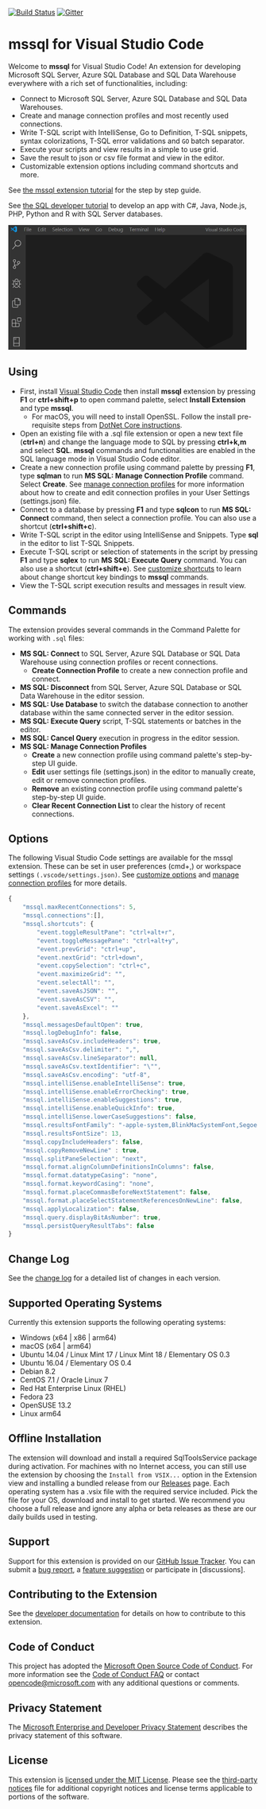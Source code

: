 [![Build Status](https://mssqltools.visualstudio.com/CrossPlatBuildScripts/_apis/build/status/VSCode-MSSQL?branchName=main)](https://mssqltools.visualstudio.com/CrossPlatBuildScripts/_build/latest?definitionId=70&branchName=main)
[![Gitter](https://img.shields.io/badge/chat-on%20gitter-blue.svg)](https://gitter.im/Microsoft/mssql)

# mssql for Visual Studio Code

Welcome to **mssql** for Visual Studio Code! An extension for developing
Microsoft SQL Server, Azure SQL Database and SQL Data Warehouse everywhere with
a rich set of functionalities, including:

-   Connect to Microsoft SQL Server, Azure SQL Database and SQL Data Warehouses.
-   Create and manage connection profiles and most recently used connections.
-   Write T-SQL script with IntelliSense, Go to Definition, T-SQL snippets,
    syntax colorizations, T-SQL error validations and `GO` batch separator.
-   Execute your scripts and view results in a simple to use grid.
-   Save the result to json or csv file format and view in the editor.
-   Customizable extension options including command shortcuts and more.

See [the mssql extension tutorial] for the step by step guide.

See [the SQL developer tutorial] to develop an app with C#, Java, Node.js, PHP,
Python and R with SQL Server databases.

<img src="https://github.com/Microsoft/vscode-mssql/raw/main/images/mssql-demo.gif" alt="demo" style="width:480px;"/>

## Using

-   First, install [Visual Studio Code] then install **mssql** extension by
    pressing **F1** or **ctrl+shift+p** to open command palette, select
    **Install Extension** and type **mssql**.
    -   For macOS, you will need to install OpenSSL. Follow the install
        pre-requisite steps from [DotNet Core instructions].
-   Open an existing file with a .sql file extension or open a new text file
    (**ctrl+n**) and change the language mode to SQL by pressing **ctrl+k,m**
    and select **SQL**. **mssql** commands and functionalities are enabled in
    the SQL language mode in Visual Studio Code editor.
-   Create a new connection profile using command palette by pressing **F1**,
    type **sqlman** to run **MS SQL: Manage Connection Profile** command. Select
    **Create**. See [manage connection profiles] for more information about how
    to create and edit connection profiles in your User Settings (settings.json)
    file.
-   Connect to a database by pressing **F1** and type **sqlcon** to run **MS
    SQL: Connect** command, then select a connection profile. You can also use a
    shortcut (**ctrl+shift+c**).
-   Write T-SQL script in the editor using IntelliSense and Snippets. Type
    **sql** in the editor to list T-SQL Snippets.
-   Execute T-SQL script or selection of statements in the script by pressing
    **F1** and type **sqlex** to run **MS SQL: Execute Query** command. You can
    also use a shortcut (**ctrl+shift+e**). See [customize shortcuts] to learn
    about change shortcut key bindings to **mssql** commands.
-   View the T-SQL script execution results and messages in result view.

## Commands

The extension provides several commands in the Command Palette for working with
`.sql` files:

-   **MS SQL: Connect** to SQL Server, Azure SQL Database or SQL Data Warehouse
    using connection profiles or recent connections.
    -   **Create Connection Profile** to create a new connection profile and
        connect.
-   **MS SQL: Disconnect** from SQL Server, Azure SQL Database or SQL Data
    Warehouse in the editor session.
-   **MS SQL: Use Database** to switch the database connection to another
    database within the same connected server in the editor session.
-   **MS SQL: Execute Query** script, T-SQL statements or batches in the editor.
-   **MS SQL: Cancel Query** execution in progress in the editor session.
-   **MS SQL: Manage Connection Profiles**
    -   **Create** a new connection profile using command palette's step-by-step
        UI guide.
    -   **Edit** user settings file (settings.json) in the editor to manually
        create, edit or remove connection profiles.
    -   **Remove** an existing connection profile using command palette's
        step-by-step UI guide.
    -   **Clear Recent Connection List** to clear the history of recent
        connections.

## Options

The following Visual Studio Code settings are available for the mssql extension.
These can be set in user preferences (cmd+,) or workspace settings
`(.vscode/settings.json)`. See [customize options] and [manage connection
profiles] for more details.

```javascript
{
    "mssql.maxRecentConnections": 5,
    "mssql.connections":[],
    "mssql.shortcuts": {
        "event.toggleResultPane": "ctrl+alt+r",
        "event.toggleMessagePane": "ctrl+alt+y",
        "event.prevGrid": "ctrl+up",
        "event.nextGrid": "ctrl+down",
        "event.copySelection": "ctrl+c",
        "event.maximizeGrid": "",
        "event.selectAll": "",
        "event.saveAsJSON": "",
        "event.saveAsCSV": "",
        "event.saveAsExcel": ""
    },
    "mssql.messagesDefaultOpen": true,
    "mssql.logDebugInfo": false,
    "mssql.saveAsCsv.includeHeaders": true,
    "mssql.saveAsCsv.delimiter": ",",
    "mssql.saveAsCsv.lineSeparator": null,
    "mssql.saveAsCsv.textIdentifier": "\"",
    "mssql.saveAsCsv.encoding": "utf-8",
    "mssql.intelliSense.enableIntelliSense": true,
    "mssql.intelliSense.enableErrorChecking": true,
    "mssql.intelliSense.enableSuggestions": true,
    "mssql.intelliSense.enableQuickInfo": true,
    "mssql.intelliSense.lowerCaseSuggestions": false,
    "mssql.resultsFontFamily": "-apple-system,BlinkMacSystemFont,Segoe WPC,Segoe UI,HelveticaNeue-Light,Ubuntu,Droid Sans,sans-serif",
    "mssql.resultsFontSize": 13,
    "mssql.copyIncludeHeaders": false,
    "mssql.copyRemoveNewLine" : true,
    "mssql.splitPaneSelection": "next",
    "mssql.format.alignColumnDefinitionsInColumns": false,
    "mssql.format.datatypeCasing": "none",
    "mssql.format.keywordCasing": "none",
    "mssql.format.placeCommasBeforeNextStatement": false,
    "mssql.format.placeSelectStatementReferencesOnNewLine": false,
    "mssql.applyLocalization": false,
    "mssql.query.displayBitAsNumber": true,
    "mssql.persistQueryResultTabs": false
}
```

## Change Log

See the [change log] for a detailed list of changes in each version.

## Supported Operating Systems

Currently this extension supports the following operating systems:

-   Windows (x64 | x86 | arm64)
-   macOS (x64 | arm64)
-   Ubuntu 14.04 / Linux Mint 17 / Linux Mint 18 / Elementary OS 0.3
-   Ubuntu 16.04 / Elementary OS 0.4
-   Debian 8.2
-   CentOS 7.1 / Oracle Linux 7
-   Red Hat Enterprise Linux (RHEL)
-   Fedora 23
-   OpenSUSE 13.2
-   Linux arm64

## Offline Installation

The extension will download and install a required SqlToolsService package
during activation. For machines with no Internet access, you can still use the
extension by choosing the `Install from VSIX...` option in the Extension view
and installing a bundled release from our
[Releases](https://github.com/Microsoft/vscode-mssql/releases) page. Each
operating system has a .vsix file with the required service included. Pick the
file for your OS, download and install to get started. We recommend you choose a
full release and ignore any alpha or beta releases as these are our daily builds
used in testing.

## Support

Support for this extension is provided on our [GitHub Issue Tracker]. You can
submit a [bug report], a [feature suggestion] or participate in [discussions].

## Contributing to the Extension

See the [developer documentation] for details on how to contribute to this
extension.

## Code of Conduct

This project has adopted the [Microsoft Open Source Code of Conduct]. For more
information see the [Code of Conduct FAQ] or contact [opencode@microsoft.com]
with any additional questions or comments.

## Privacy Statement

The [Microsoft Enterprise and Developer Privacy Statement] describes the privacy
statement of this software.

## License

This extension is [licensed under the MIT License]. Please see the [third-party
notices] file for additional copyright notices and license terms applicable to
portions of the software.

[the mssql extension tutorial]: https://aka.ms/mssql-getting-started
[the SQL Developer tutorial]: https://aka.ms/sqldev
[Visual Studio Code]: https://code.visualstudio.com/#alt-downloads
[DotNet Core instructions]: https://www.microsoft.com/net/core
[manage connection profiles]:
	https://github.com/Microsoft/vscode-mssql/wiki/manage-connection-profiles
[customize shortcuts]:
	https://github.com/Microsoft/vscode-mssql/wiki/customize-shortcuts
[customize options]:
	https://github.com/Microsoft/vscode-mssql/wiki/customize-options
[change log]: https://github.com/Microsoft/vscode-mssql/blob/main/CHANGELOG.md
[GitHub Issue Tracker]: https://github.com/Microsoft/vscode-mssql/issues
[bug report]: https://github.com/Microsoft/vscode-mssql/issues/new
[feature suggestion]: https://github.com/Microsoft/vscode-mssql/issues/new
[developer documentation]:
	https://github.com/Microsoft/vscode-mssql/wiki/contributing
[Microsoft Enterprise and Developer Privacy Statement]:
	https://go.microsoft.com/fwlink/?LinkId=786907&lang=en7
[licensed under the MIT License]:
	https://github.com/Microsoft/vscode-mssql/blob/main/LICENSE.txt
[third-party notices]:
	https://github.com/Microsoft/vscode-mssql/blob/main/ThirdPartyNotices.txt
[Microsoft Open Source Code of Conduct]:
	https://opensource.microsoft.com/codeofconduct/
[Code of Conduct FAQ]: https://opensource.microsoft.com/codeofconduct/faq/
[opencode@microsoft.com]: mailto:opencode@microsoft.com
[#669]: https://github.com/Microsoft/vscode-mssql/issues/669
